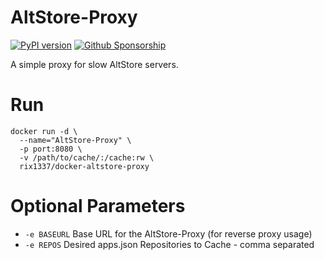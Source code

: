 #  AltStore-Proxy

[![PyPI version](https://badge.fury.io/py/altstore-proxy.svg)](https://badge.fury.io/py/altstore-proxy)
[![Github Sponsorship](https://img.shields.io/badge/support-me-red.svg)](https://github.com/users/rix1337/sponsorship)

A simple proxy for slow AltStore servers.

# Run
```
docker run -d \
  --name="AltStore-Proxy" \
  -p port:8080 \
  -v /path/to/cache/:/cache:rw \
  rix1337/docker-altstore-proxy
  ```
  
# Optional Parameters
 - `-e BASEURL` Base URL for the AltStore-Proxy (for reverse proxy usage)
 - `-e REPOS` Desired apps.json Repositories to Cache - comma separated
